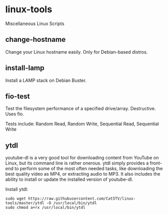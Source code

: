 # linux-tools
Miscellaneous Linux Scripts

## change-hostname

Change your Linux hostname easily. Only for Debian-based distros.

## install-lamp

Install a LAMP stack on Debian Buster.

## fio-test

Test the filesystem performance of a specified drive/array. Destructive. Uses fio.

Tests include: Random Read, Random Write, Sequential Read, Sequential Write

## ytdl

youtube-dl is a very good tool for downloading content from YouTube on Linux, but its command line is rather onerous. ytdl simply provides a front-end to perform some of the most often needed tasks, like downloading the best quality video as MP4, or extracting audio to MP3. It also includes the ability to install or update the installed version of youtube-dl.

Install ytdl:
```
sudo wget https://raw.githubusercontent.com/Cat5TV/linux-tools/master/ytdl -O /usr/local/bin/ytdl
sudo chmod a+rx /usr/local/bin/ytdl
```
